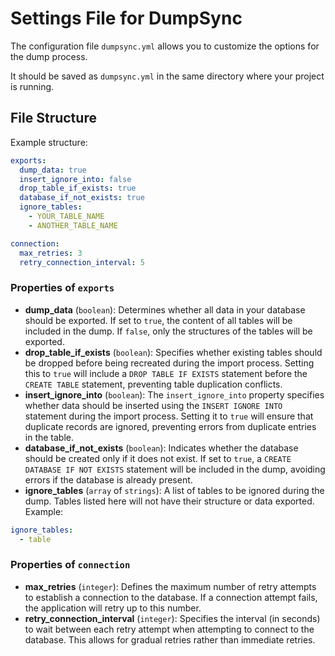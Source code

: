# Settings File for DumpSync

The configuration file `dumpsync.yml` allows you to customize the options for the dump process. 

It should be saved as `dumpsync.yml` in the same directory where your project is running.

## File Structure

Example structure:

```yaml
exports:
  dump_data: true
  insert_ignore_into: false
  drop_table_if_exists: true
  database_if_not_exists: true
  ignore_tables:
    - YOUR_TABLE_NAME
    - ANOTHER_TABLE_NAME

connection:
  max_retries: 3
  retry_connection_interval: 5
```

### Properties of `exports`

- **dump_data** (`boolean`): Determines whether all data in your database should be exported. If set to `true`, the content of all tables will be included in the dump. If `false`, only the structures of the tables will be exported.
- **drop_table_if_exists** (`boolean`): Specifies whether existing tables should be dropped before being recreated during the import process. Setting this to `true` will include a `DROP TABLE IF EXISTS` statement before the `CREATE TABLE` statement, preventing table duplication conflicts.
- **insert_ignore_into** (`boolean`): The `insert_ignore_into` property specifies whether data should be inserted using the `INSERT IGNORE INTO` statement during the import process. Setting it to `true` will ensure that duplicate records are ignored, preventing errors from duplicate entries in the table.
- **database_if_not_exists** (`boolean`): Indicates whether the database should be created only if it does not exist. If set to `true`, a `CREATE DATABASE IF NOT EXISTS` statement will be included in the dump, avoiding errors if the database is already present.
- **ignore_tables** (`array` of `strings`): A list of tables to be ignored during the dump. Tables listed here will not have their structure or data exported. Example:

```yaml
ignore_tables:
  - table
```

### Properties of `connection`

- **max_retries** (`integer`): Defines the maximum number of retry attempts to establish a connection to the database. If a connection attempt fails, the application will retry up to this number.
- **retry_connection_interval** (`integer`): Specifies the interval (in seconds) to wait between each retry attempt when attempting to connect to the database. This allows for gradual retries rather than immediate retries.
